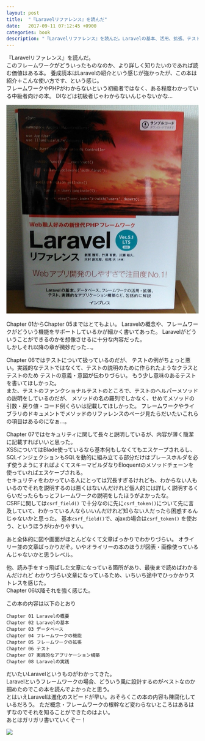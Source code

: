 ```yaml
---
layout: post
title:  "『Laravelリファレンス』を読んだ"
date:   2017-09-11 07:12:45 +0900
categories: book
description: "『Laravelリファレンス』を読んだ。Laravelの基本、活用、拡張、テスト、実践的なアプリケーション構築について包括的に解説した本。Laravelがどんなものか知りたいという目的で読むならよい本。"
---
```


『Laravelリファレンス』を読んだ。  
このフレームワークがどういったものなのか、より詳しく知りたいのであれば読む価値はある本。
養成読本はLaravelの紹介という感じが強かったが、この本は紹介＋こんな使い方です、という感じ。  
フレームワークやPHPがわからないという初級者ではなく、ある程度わかっている中級者向けの本。
DIなどは初級者じゃわからないんじゃないかな…

![laravel-reference-book](/public/image/20170911/laravel_reference_book.jpg)  

Chapter 01からChapter 05まではとてもよい。
Laravelの概念や、フレームワークがどういう機能をサポートしているかが細かく書いてあった。
Laravelがどういうことができるのかを想像させるに十分な内容だった。  
しかしそれ以降の章が微妙だった…。  

Chapter 06ではテストについて扱っているのだが、
テストの例がちょっと悪い。実践的なテストではなくて、テストの説明のために作られたようなクラスとテストのため
テストの意義・意図が伝わりづらい。
もう少し意味のあるテストを書いてほしかった。  
また、テストのファンクショナルテストのところで、テストのヘルパーメソッドの説明をしているのだが、
メソッドの名の羅列でしかなく、せめてメソッドの引数・戻り値・コード例くらいは記載してほしかった。
フレームワークやライブラリのドキュメントでメソッドのリファレンスのページ見たらだいたいこれらの項目はあるのになぁ…。

Chapter 07ではセキュリティに関して長々と説明しているが、内容が薄く簡潔に記載すればいいと思った。  
XSSについてはBlade使っているなら基本何もしなくてもエスケープされるし、
SQLインジェクションもSQLを動的に組み立てる部分だけはプレースホルダを必ず使うようにすればよくてスキーマビルダなりEloquentのメソッドチェーンを使っていればエスケープされる。  
セキュリティをわかっている人にとっては冗長すぎるけれども、わからない人もいるのでそれを説明するのは悪くはないんだけれど個人的には詳しく説明するくらいだったらもっとフレームワークの説明をしたほうがよかったな。  
CSRFに関しては`csrf_field()` で十分なのに先に`csrf_token()`について先に言及していて、わかっている人ならいいんだけれど知らない人だったら困惑するんじゃないかと思った。
基本`csrf_field()`で、ajaxの場合は`csrf_token()` を使おう、というほうがわかりやすい。

あと全体的に図や画面がほとんどなくて文章ばっかりでわかりづらい。
オライリー並の文章ばっかりだぞ。いやオライリーの本のほうが図表・画像使っているんじゃないかと思うレベル。

他、読み手をすっ飛ばした文章になっている箇所があり、最後まで読めばわかるんだけれど
わかりづらい文章になっているため、いちいち途中でひっかかりストレスを感じた。  
Chapter 06以降それを強く感じた。

この本の内容は以下のとおり  

```
Chapter 01 Laravelの概要
Chapter 02 Laravelの基本
Chapter 03 データベース
Chapter 04 フレームワークの機能
Chapter 05 フレームワークの拡張
Chapter 06 テスト
Chapter 07 実践的なアプリケーション構築
Chapter 08 Laravelの実践
```

だいたいLaravelというものがわかってきた。  
Laravelというフレームワークの場合、どういう風に設計するのがベストなのか
掴めたのでこの本を読んでよかったと思う。  
とはいえLaravelは進化のスピードが早い。おそらくこの本の内容も陳腐化しているだろう。
ただ概念・フレームワークの根幹など変わらないところはあるはずなのでそれを知ることができたのはよい。  
あとはガリガリ書いていくぞー！

<a target="_blank"  href="https://www.amazon.co.jp/gp/product/4844339451/ref=as_li_tl?ie=UTF8&camp=247&creative=1211&creativeASIN=4844339451&linkCode=as2&tag=pinekta02-22&linkId=d6d66580d50ea487005397bbbedf5d60"><img border="0" src="//ws-fe.amazon-adsystem.com/widgets/q?_encoding=UTF8&MarketPlace=JP&ASIN=4844339451&ServiceVersion=20070822&ID=AsinImage&WS=1&Format=_SL250_&tag=pinekta02-22" ></a><img src="//ir-jp.amazon-adsystem.com/e/ir?t=pinekta02-22&l=am2&o=9&a=4844339451" width="1" height="1" border="0" alt="" style="border:none !important; margin:0px !important;" />
